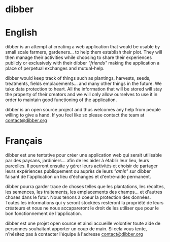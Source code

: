 dibber
====

English
=====

dibber is an attempt at creating a web application that would be usable by small scale farmers, gardeners... to help them establish their plot. They will then manage their activities while choosing to share their experiences publicly or exclusively with their dibber _"friends"_ making the application a place of perpetual exchanges and mutual-help.

dibber would keep track of things such as plantings, harvests, seeds, treatments, fields emplacements... and many other things in the future. We take data protection to heart. All the information that will be stored will stay the property of their creators and we will only allow ourselves to use it in order to maintain good functioning of the application.

dibber is an open source project and thus welcomes any help from people willing to give a hand. If you feel like so please contact the team at contact@dibber.org


Français
=====

dibber est une tentative pour créer une application web qui serait utilisable par des paysans, jardiniers... afin de les aider à établir leur lieu, leurs parcelles. Il pourront ensuite y gérer leurs activités et choisir de partager leurs expériences publiquement ou auprès de leurs _"amis"_ sur dibber faisant de l'application un lieu d'échanges et d'entre-aide permanent.

dibber pourra garder trace de choses telles que les plantations, les récoltes, les semences, les traitements, les emplacements des champs... et d'autres choses dans le futur. Nous tenons à coeur la protection des données. Toutes les informations qui y seront stockées resteront la propriété de leurs créateurs et nous ne nous accapareront le droit de les utiliser que pour le bon fonctionnement de l'application.

dibber est une projet open source et ainsi accueille volontier toute aide de personnes souhaitant apporter un coup de main. Si cela vous tente, n'hésitez pas à contacter l'équipe à l'adresse contact@dibber.org